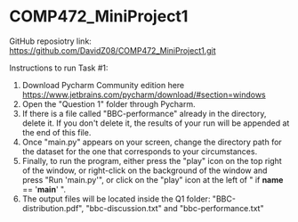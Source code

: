 # COMP472_MiniProject1
GitHub reposiotry link: https://github.com/DavidZ08/COMP472_MiniProject1.git

Instructions to run Task #1:
1. Download Pycharm Community edition here https://www.jetbrains.com/pycharm/download/#section=windows
2. Open the "Question 1" folder through Pycharm.
3. If there is a file called "BBC-performance" already in the directory, delete it. If you don't delete it, the results of your run will be appended at the end of this file.
4. Once "main.py" appears on your screen, change the directory path for the dataset for the one that corresponds to your circumstances.
5. Finally, to run the program, either press the "play" icon on the top right of the window, or right-click on the background of the window and press "Run 'main.py'", or
click on the "play" icon at the left of " if __name__ == '__main__' ".
6. The output files will be located inside the Q1 folder: "BBC-distribution.pdf", "bbc-discussion.txt" and "bbc-performance.txt"
